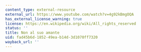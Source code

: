 ```yaml
---
content_type: external-resource
external_url: https://www.youtube.com/watch?v=4g92kBmgOQA
has_external_license_warning: true
license: https://en.wikipedia.org/wiki/All_rights_reserved
status: ''
title: Non al suo amante
uid: fad45b6d-1852-49ea-b14d-3d1070ff7320
wayback_url: ''
---
```

